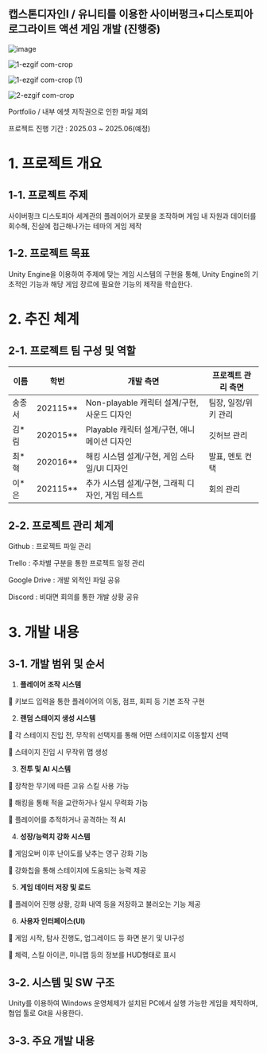 ## 캡스톤디자인I / 유니티를 이용한 사이버펑크+디스토피아 로그라이트 액션 게임 개발 (진행중)

![image](https://github.com/user-attachments/assets/c6880d3f-7e64-4a40-8569-4d373d9fde7b)

![1-ezgif com-crop](https://github.com/user-attachments/assets/7c7af6e9-9709-457a-8f40-2b965ace2a69)

![1-ezgif com-crop (1)](https://github.com/user-attachments/assets/f3509e12-05b6-4cee-bd8b-0ae58976419f)

![2-ezgif com-crop](https://github.com/user-attachments/assets/479246af-e155-40b7-87f0-e20077bd3250)


Portfolio / 내부 에셋 저작권으로 인한 파일 제외

프로젝트 진행 기간 : 2025.03 ~ 2025.06(예정)

# 1. 프로젝트 개요

## 1-1. 프로젝트 주제

사이버펑크 디스토피아 세계관의 플레이어가 로봇을 조작하며 게임 내 자원과 데이터를 회수해, 진실에 접근해나가는 테마의 게임 제작

## 1-2. 프로젝트 목표

Unity Engine을 이용하여 주제에 맞는 게임 시스템의 구현을 통해, Unity Engine의 기초적인 기능과 해당 게임 장르에 필요한 기능의 제작을 학습한다.

# 2. 추진 체계

## 2-1. 프로젝트 팀 구성 및 역할

| 이름 | 학번 | 개발 측면 | 프로젝트 관리 측면 |
| --- | --- | --- | --- |
| 송종서 | 202115** | Non-playable 캐릭터 설계/구현, 사운드 디자인 | 팀장, 일정/위키 관리 |
| 김*림 | 202015** | Playable 캐릭터 설계/구현, 애니메이션 디자인 | 깃허브 관리 |
| 최*혁 | 202016** | 해킹 시스템 설계/구현, 게임 스타일/UI 디자인 | 발표, 멘토 컨택 |
| 이*은 | 202115** | 추가 시스템 설계/구현, 그래픽 디자인, 게임 테스트 | 회의 관리 |

## 2-2. 프로젝트 관리 체계

Github : 프로젝트 파일 관리

Trello : 주차별 구분을 통한 프로젝트 일정 관리

Google Drive : 개발 외적인 파일 공유

Discord : 비대면 회의를 통한 개발 상황 공유

# 3. 개발 내용

## 3-1. 개발 범위 및 순서

1. **플레이어 조작 시스템**
   
 키보드 입력을 통한 플레이어의 이동, 점프, 회피 등 기본 조작 구현

2. **랜덤 스테이지 생성 시스템**
   
 각 스테이지 진입 전, 무작위 선택지를 통해 어떤 스테이지로 이동할지 선택

 스테이지 진입 시 무작위 맵 생성

3. **전투 및 AI 시스템**
   
 장착한 무기에 따른 고유 스킬 사용 가능

 해킹을 통해 적을 교란하거나 일시 무력화 가능

 플레이어를 추적하거나 공격하는 적 AI

4. **성장/능력치 강화 시스템**
   
 게임오버 이후 난이도를 낮추는 영구 강화 기능

 강화칩을 통해 스테이지에 도움되는 능력 제공

5. **게임 데이터 저장 및 로드**
    
 플레이어 진행 상황, 강화 내역 등을 저장하고 불러오는 기능 제공

6. **사용자 인터페이스(UI)**
    
 게임 시작, 탐사 진행도, 업그레이드 등 화면 분기 및 UI구성

 체력, 스킬 아이콘, 미니맵 등의 정보를 HUD형태로 표시

## 3-2. 시스템 및 SW 구조

Unity를 이용하여 Windows 운영체제가 설치된 PC에서 실행 가능한 게임을 제작하며, 협업 툴로 Git을 사용한다.

## 3-3. 주요 개발 내용
